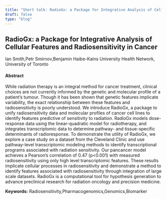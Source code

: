 ```yaml
---
title: "Short talk: RadioGx: a Package for Integrative Analysis of Cellular Features and Radiosensitivity in Cancer"
draft: false
type: "blog"
---
```


## RadioGx: a Package for Integrative Analysis of Cellular Features and Radiosensitivity in Cancer
Ian Smith,Petr Smirnov,Benjamin Haibe-Kains
University Health Network, University of Toronto
#### Abstract

While radiation therapy is an integral method for cancer treatment, clinical choices are not currently informed by the genetic and molecular profile of a patient’s tumour. Though it has been shown that genetic features implicate variability, the exact relationship between these features and radiosensitivity is poorly understood. We introduce RadioGx, a package to unify radiosensitivity data and molecular profiles of cancer cell lines to identify features predictive of sensitivity to radiation. RadioGx models dose-response data using the linear-quadratic model for radiotherapy, and integrates transcriptomic data to determine pathway- and tissue-specific determinants of radioresponse. To demonstrate the utility of RadioGx, we explore a case study on a dataset from the Cleveland Clinic and use pathway-level transcriptomic modeling methods to identify transcriptional programs associated with radiation sensitivity. Our pancancer model achieves a Pearson’s correlation of 0.47 (p<0.001) with measured radiosensitivity using only high level transcriptomic features. These results implicate cellular processes in radiosensitivity and demonstrate a method to identify features associated with radiosensitivity through integration of large scale datasets. RadioGx is a computational tool for hypothesis generation to advance preclinical research for radiation oncology and precision medicine.


**Keywords:** Radiosensitivity,Pharmacogenomics,Genomics,Biomarker
